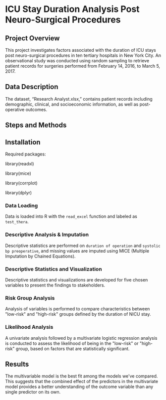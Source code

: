 # ICU Stay Duration Analysis Post Neuro-Surgical Procedures

## Project Overview
This project investigates factors associated with the duration of ICU stays post neuro-surgical procedures in ten tertiary hospitals in New York City. An observational study was conducted using random sampling to retrieve patient records for surgeries performed from February 14, 2016, to March 5, 2017. 

## Data Description
The dataset, “Research Analyst.xlsx,” contains patient records including demographic, clinical, and socioeconomic information, as well as post-operative outcomes.

## Steps and Methods

## Installation
Required packages:

library(readxl)


library(mice)


library(corrplot)


library(dplyr)

###  Data Loading
Data is loaded into R with the `read_excel` function and labeled as `test_thera`.

### Descriptive Analysis & Imputation
Descriptive statistics are performed on `duration of operation` and `systolic bp preoperative`, and missing values are imputed using MICE (Multiple Imputation by Chained Equations).

### Descriptive Statistics and Visualization
Descriptive statistics and visualizations are developed for five chosen variables to present the findings to stakeholders.

###  Risk Group Analysis
Analysis of variables is performed to compare characteristics between "low-risk" and "high-risk" groups defined by the duration of NICU stay.

###  Likelihood Analysis
A univariate analysis followed by a multivariate logistic regression analysis is conducted to assess the likelihood of being in the "low-risk" or "high-risk" group, based on factors that are statistically significant.

## Results
The multivariable model is the best fit among the models we've compared. This suggests that the combined effect of the predictors in the multivariate model provides a better understanding of the outcome variable than any single predictor on its own.





